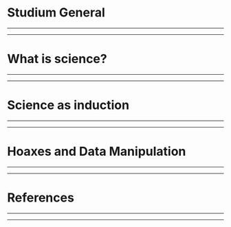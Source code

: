 # Studium General


---



---

# What is science?

---


---


# Science as induction

---


---


# Hoaxes and Data Manipulation

---


---


# References

---


---
